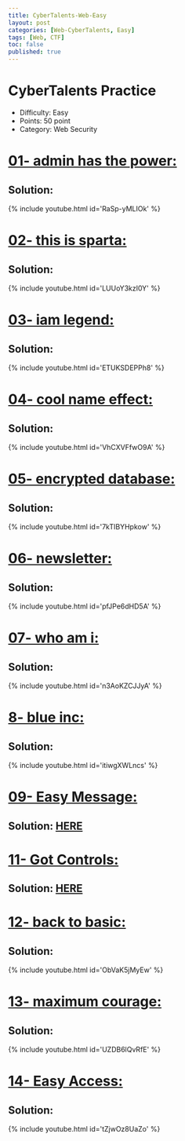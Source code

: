 ```yaml
---
title: CyberTalents-Web-Easy
layout: post
categories: [Web-CyberTalents, Easy]
tags: [Web, CTF]
toc: false
published: true
---
```


# CyberTalents Practice
*   Difficulty: Easy
*   Points: 50 point
*   Category: Web Security


# [](#header-1)[01- admin has the power:](https://cybertalents.com/challenges/web/admin-has-the-power)

## [](#header-4)Solution:
   
   {% include youtube.html id='RaSp-yMLIOk' %}
   
# [](#header-1)[02- this is sparta:](https://cybertalents.com/challenges/web/this-is-sparta)

## [](#header-4)Solution:

   {% include youtube.html id='LUUoY3kzI0Y' %}
   
# [](#header-1)[03- iam legend:](https://cybertalents.com/challenges/web/iam-legend)

## [](#header-4)Solution:

   {% include youtube.html id='ETUKSDEPPh8' %}
   
# [](#header-1)[04- cool name effect:](https://cybertalents.com/challenges/web/cool-name-effect)

## [](#header-4)Solution:

   {% include youtube.html id='VhCXVFfwO9A' %}
   
# [](#header-1)[05- encrypted database:](https://cybertalents.com/challenges/web/encrypted-database)

## [](#header-4)Solution:

   {% include youtube.html id='7kTIBYHpkow' %}
   
# [](#header-1)[06- newsletter:](https://cybertalents.com/challenges/web/newsletter)

## [](#header-4)Solution:

   {% include youtube.html id='pfJPe6dHD5A' %}
   
# [](#header-1)[07- who am i:](https://cybertalents.com/challenges/web/who-am-i)

## [](#header-4)Solution:

   {% include youtube.html id='n3AoKZCJJyA' %}
   
# [](#header-1)[8- blue inc:](https://cybertalents.com/challenges/web/blue-inc)

## [](#header-4)Solution:

   {% include youtube.html id='itiwgXWLncs' %}
   
# [](#header-1)[09- Easy Message:](https://cybertalents.com/challenges/web/easy-message)

## [](#header-4)Solution: [HERE](https://github.com/YasserElsnbary/Security/blob/master/CTFs/CyberTalents/Web/Practice/1-%20Easy/09-%20Easy%20Message.md)

# [](#header-1)[11- Got Controls:](https://cybertalents.com/challenges/web/got-controls)

## [](#header-4)Solution: [HERE](https://github.com/YasserElsnbary/Security/blob/master/CTFs/CyberTalents/Web/Practice/1-%20Easy/11-%20Got%20Controls.md)

# [](#header-1)[12- back to basic:](https://cybertalents.com/challenges/web/back-to-basics)

## [](#header-4)Solution:

   {% include youtube.html id='ObVaK5jMyEw' %}
   
# [](#header-1)[13- maximum courage:](https://cybertalents.com/challenges/web/maximum-courage)

## [](#header-4)Solution:

   {% include youtube.html id='UZDB6lQvRfE' %}
   
# [](#header-1)[14- Easy Access:](https://cybertalents.com/challenges/web/easy-access)

## [](#header-4)Solution:

   {% include youtube.html id='tZjwOz8UaZo' %}
   
   


   

